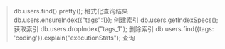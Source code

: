 > db.users.find().pretty(); 格式化查询结果
> db.users.ensureIndex({"tags":1}); 创建索引
> db.users.getIndexSpecs(); 获取索引
> db.users.dropIndex("tags_1");   删除索引
> db.users.find({tags: 'coding'}).explain("executionStats");  查询